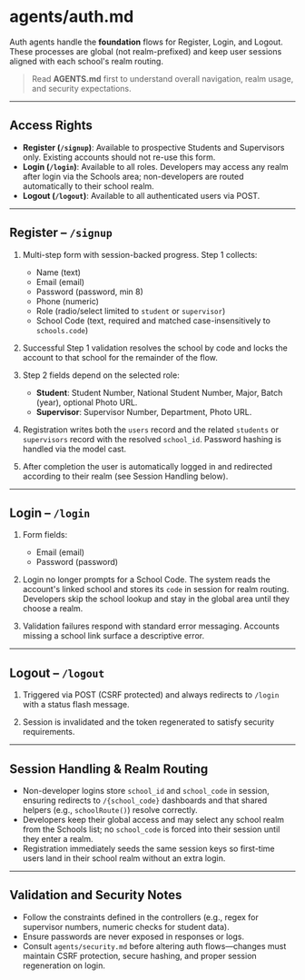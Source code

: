 # agents/auth.md

Auth agents handle the **foundation** flows for Register, Login, and Logout. These processes are global (not realm-prefixed) and keep user sessions aligned with each school's realm routing.

> Read **AGENTS.md** first to understand overall navigation, realm usage, and security expectations.

---

## Access Rights
* **Register (`/signup`)**: Available to prospective Students and Supervisors only. Existing accounts should not re-use this form.
* **Login (`/login`)**: Available to all roles. Developers may access any realm after login via the Schools area; non-developers are routed automatically to their school realm.
* **Logout (`/logout`)**: Available to all authenticated users via POST.

---

## Register – `/signup`

1. Multi-step form with session-backed progress. Step 1 collects:
   * Name (text)
   * Email (email)
   * Password (password, min 8)
   * Phone (numeric)
   * Role (radio/select limited to `student` or `supervisor`)
   * School Code (text, required and matched case-insensitively to `schools.code`)

2. Successful Step 1 validation resolves the school by code and locks the account to that school for the remainder of the flow.

3. Step 2 fields depend on the selected role:
   * **Student**: Student Number, National Student Number, Major, Batch (year), optional Photo URL.
   * **Supervisor**: Supervisor Number, Department, Photo URL.

4. Registration writes both the `users` record and the related `students` or `supervisors` record with the resolved `school_id`. Password hashing is handled via the model cast.

5. After completion the user is automatically logged in and redirected according to their realm (see Session Handling below).

---

## Login – `/login`

1. Form fields:
   * Email (email)
   * Password (password)

2. Login no longer prompts for a School Code. The system reads the account's linked school and stores its `code` in session for realm routing. Developers skip the school lookup and stay in the global area until they choose a realm.

3. Validation failures respond with standard error messaging. Accounts missing a school link surface a descriptive error.

---

## Logout – `/logout`

1. Triggered via POST (CSRF protected) and always redirects to `/login` with a status flash message.

2. Session is invalidated and the token regenerated to satisfy security requirements.

---

## Session Handling & Realm Routing
* Non-developer logins store `school_id` and `school_code` in session, ensuring redirects to `/{school_code}` dashboards and that shared helpers (e.g., `schoolRoute()`) resolve correctly.
* Developers keep their global access and may select any school realm from the Schools list; no `school_code` is forced into their session until they enter a realm.
* Registration immediately seeds the same session keys so first-time users land in their school realm without an extra login.

---

## Validation and Security Notes
* Follow the constraints defined in the controllers (e.g., regex for supervisor numbers, numeric checks for student data).
* Ensure passwords are never exposed in responses or logs.
* Consult `agents/security.md` before altering auth flows—changes must maintain CSRF protection, secure hashing, and proper session regeneration on login.

